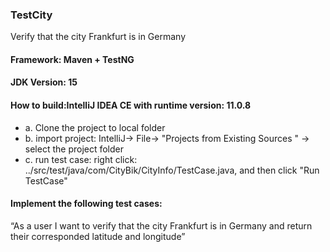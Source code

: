 ### TestCity
Verify that the city Frankfurt is in Germany 
#### Framework: Maven + TestNG
#### JDK Version: 15
#### How to build:IntelliJ IDEA CE with runtime version: 11.0.8
   * a. Clone the project to local folder
   * b. import project: IntelliJ-> File-> "Projects from Existing Sources " -> select the project folder
   * c. run test case: right click: ../src/test/java/com/CityBik/CityInfo/TestCase.java, and then click "Run TestCase"
#### Implement the following test cases:
“As a user I want to verify that the city Frankfurt is in Germany and return their corresponded latitude and longitude”
